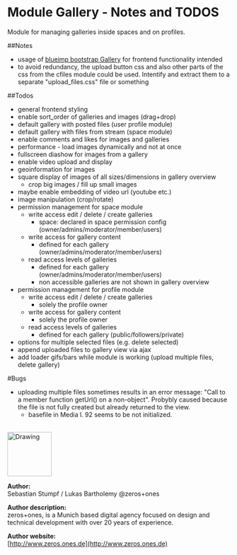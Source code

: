 Module Gallery - Notes and TODOS 
=================
Module for managing galleries inside spaces and on profiles.

##Notes
- usage of [blueimp bootstrap Gallery](https://github.com/blueimp/Gallery/blob/master/README.md) for frontend functionality intended
- to avoid redundancy, the upload button css and also other parts of the css from the cfiles module could be used. Intentify and extract them to a separate "upload_files.css" file or something

##Todos
- general frontend styling
- enable sort_order of galleries and images (drag+drop)
- default gallery with posted files (user profile module)
- default gallery with files from stream (space module)
- enable comments and likes for images and galleries
- performance - load images dynamically and not at once
- fullscreen diashow for images from a gallery
- enable video upload and display
- geoinformation for images
- square display of images of all sizes/dimensions in gallery overview
	- crop big images / fill up small images 
- maybe enable embedding of video url (youtube etc.)
- image manipulation (crop/rotate)
- permission management for space module
	- write access edit / delete / create galleries
		- space: declared in space permission config (owner/admins/moderator/member/users)
	- write access for gallery content 
		- defined for each gallery (owner/admins/moderator/member/users)
	- read access levels of galleries
		- defined for each gallery (owner/admins/moderator/member/users)
		- non accessible galleries are not shown in gallery overview 
- permission management for profile module
	- write access edit / delete / create galleries
		- solely the profile owner
	- write access for gallery content 
		- solely the profile owner
	- read access levels of galleries
		- defined for each gallery (public/followers/private)
- options for multiple selected files (e.g. delete selected)
- append uploaded files to gallery view via ajax
- add loader gifs/bars while module is working (upload multiple files, delete gallery)

#Bugs
- uploading multiple files sometimes results in an error message: "Call to a member function getUrl() on a non-object". Probybly caused because the file is not fully created but already returned to the view.
	- basefile in Media l. 92 seems to be not initialized.

<br />
<img src="https://www.zeros.ones.de/fileadmin/logo_facebook.png" alt="Drawing" style="width: 100px;"/>

__Author:__       
Sebastian Stumpf / Lukas Bartholemy @zeros+ones     
  
__Author description:__       
zeros+ones, is a Munich based digital agency focused on design and technical development with over 20 years of experience.     
    
__Author website:__      
[http://www.zeros.ones.de](http://www.zeros.ones.de)    